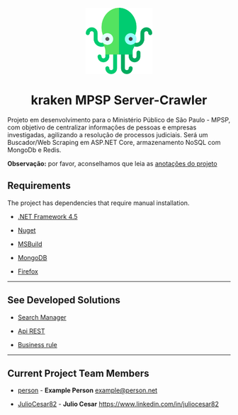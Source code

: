 <p align="center">
  <a href="https://kraken-mpsp.herokuapp.com" rel="noopener" target="_blank">
    <img width="150" src="./docs/kraken-icon.png" alt="Kraken MPSP">
  </a>
</p>

<h1 align="center">kraken MPSP Server-Crawler</h1>

Projeto em desenvolvimento para o Ministério Público de São Paulo - MPSP, com objetivo de centralizar informações de pessoas e empresas investigadas, agilizando a resolução de processos judiciais.
Será um Buscador/Web Scraping em ASP.NET Core, armazenamento NoSQL com MongoDb e Redis.

**Observação:** por favor, aconselhamos que leia as [anotações do projeto](docs/README.md)


## Requirements

The project has dependencies that require manual installation.

* [.NET Framework 4.5](https://dotnet.microsoft.com/download)

* [Nuget](https://www.nuget.org/downloads)

* [MSBuild](https://docs.microsoft.com/en-us/visualstudio/msbuild/msbuild?view=vs-2019)

* [MongoDB](https://www.mongodb.com/download-center/community?jmp=docs)

* [Firefox](https://www.mozilla.org/pt-BR/firefox/)

------------

## See Developed Solutions

* [Search Manager](KrakenMPSPConsole)

* [Api REST](KrakenMPSPServer)

* [Business rule](KrakenMPSPBusiness)

------------

## Current Project Team Members

* [person](https://github.com/person) -
**Example Person** <example@person.net>

* [JulioCesar82](https://github.com/JulioCesar82) -
**Julio Cesar** <https://www.linkedin.com/in/juliocesar82>
